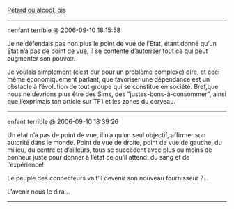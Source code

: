 [Pétard ou alcool, bis](../../../2006/9/petard-ou-alcool-bis.md)

---
nenfant terrible @ 2006-09-10 18:15:58

Je ne défendais pas non plus le point de vue de l’Etat, étant donné qu’un Etat n’a pas de point de vue, il se contente d’autoriser tout ce qui peut augmenter son pouvoir.

Je voulais simplement (c’est dur pour un problème complexe) dire, et ceci même économiquement parlant, que favoriser une dépendance est un obstacle à l’évolution de tout groupe qui se constitue en société. Bref,que nous ne devrions plus être des Sims, des "justes-bons-à-consommer", ainsi que l’exprimais ton article sur TF1 et les zones du cerveau.

---

enfant terrible @ 2006-09-10 18:39:26

Un état n’a pas de point de vue, il n’a qu’un seul objectif, affirmer son autorité dans le monde. Point de vue de droite, point de vue de gauche, du milieu, du centre et d’ailleurs, tous se succèdent avec plus ou moins de bonheur juste pour donner à l’état ce qu’il attend: du sang et de l’expérience!

Le peuple des connecteurs va t’il devenir son nouveau fournisseur ?...

L’avenir nous le dira...

---

